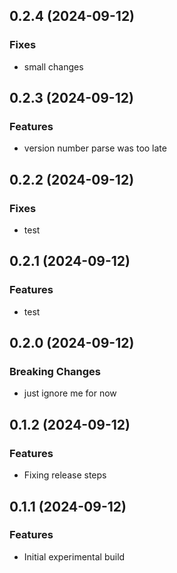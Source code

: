 ## 0.2.4 (2024-09-12)

### Fixes

- small changes

## 0.2.3 (2024-09-12)

### Features

- version number parse was too late

## 0.2.2 (2024-09-12)

### Fixes

- test

## 0.2.1 (2024-09-12)

### Features

- test

## 0.2.0 (2024-09-12)

### Breaking Changes

- just ignore me for now

## 0.1.2 (2024-09-12)

### Features

- Fixing release steps

## 0.1.1 (2024-09-12)

### Features

- Initial experimental build
